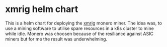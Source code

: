# xmrig helm chart

This is a helm chart for deploying the [xmrig](https://github.com/xmrig/xmrig) monero miner.
The idea was, to use a mining software to utilise spare resources in a k8s cluster to mine while idle.
Monero was choosen because of the resiliance against ASIC miners but for me the result was underwhelming.